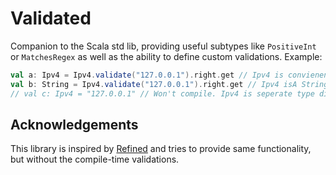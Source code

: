 # Validated

Companion to the Scala std lib, providing useful subtypes like `PositiveInt` or `MatchesRegex` as well as the ability to define custom validations.
Example:
```scala
val a: Ipv4 = Ipv4.validate("127.0.0.1").right.get // Ipv4 is convienent type that ensures a valid value
val b: String = Ipv4.validate("127.0.0.1").right.get // Ipv4 isA String
// val c: Ipv4 = "127.0.0.1" // Won't compile. Ipv4 is seperate type different from String. Values must be validated, no way to cheat.
```

## Acknowledgements
This library is inspired by [Refined](https://github.com/fthomas/refined) and tries to provide same functionality, but without the compile-time validations.